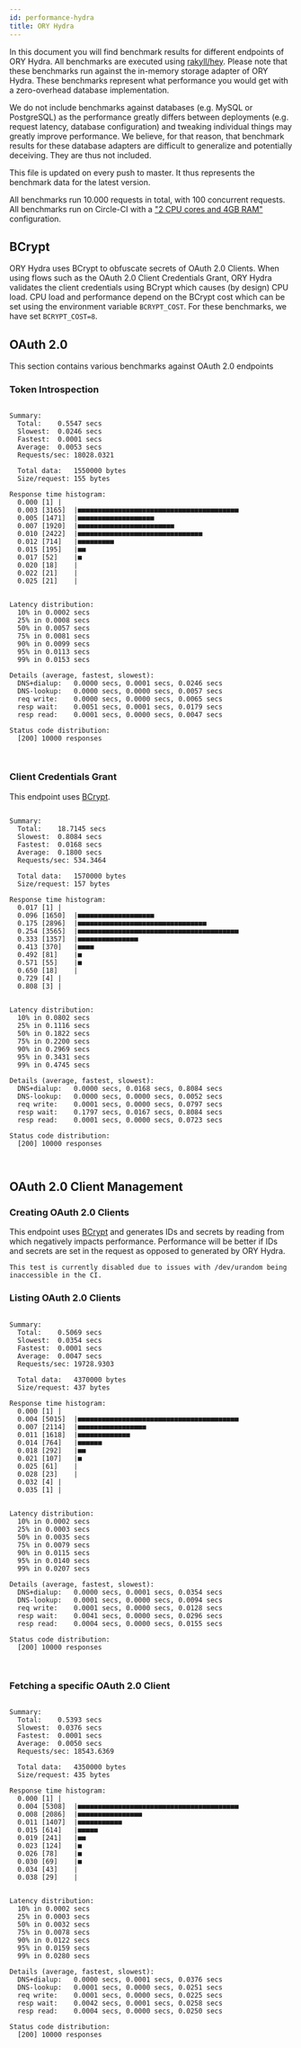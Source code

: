 ```yaml
---
id: performance-hydra
title: ORY Hydra
---
```


In this document you will find benchmark results for different endpoints of ORY Hydra. All benchmarks are executed
using [rakyll/hey](https://github.com/rakyll/hey). Please note that these benchmarks run against the in-memory storage
adapter of ORY Hydra. These benchmarks represent what performance you would get with a zero-overhead database implementation.

We do not include benchmarks against databases (e.g. MySQL or PostgreSQL) as the performance greatly differs between
deployments (e.g. request latency, database configuration) and tweaking individual things may greatly improve performance.
We believe, for that reason, that benchmark results for these database adapters are difficult to generalize and potentially
deceiving. They are thus not included.

This file is updated on every push to master. It thus represents the benchmark data for the latest version.

All benchmarks run 10.000 requests in total, with 100 concurrent requests. All benchmarks run on Circle-CI with a
["2 CPU cores and 4GB RAM"](https://support.circleci.com/hc/en-us/articles/360000489307-Why-do-my-tests-take-longer-to-run-on-CircleCI-than-locally-)
configuration.

## BCrypt

ORY Hydra uses BCrypt to obfuscate secrets of OAuth 2.0 Clients. When using flows such as the OAuth 2.0 Client Credentials
Grant, ORY Hydra validates the client credentials using BCrypt which causes (by design) CPU load. CPU load and performance
depend on the BCrypt cost which can be set using the environment variable `BCRYPT_COST`. For these benchmarks,
we have set `BCRYPT_COST=8`.

## OAuth 2.0

This section contains various benchmarks against OAuth 2.0 endpoints

### Token Introspection

```

Summary:
  Total:	0.5547 secs
  Slowest:	0.0246 secs
  Fastest:	0.0001 secs
  Average:	0.0053 secs
  Requests/sec:	18028.0321
  
  Total data:	1550000 bytes
  Size/request:	155 bytes

Response time histogram:
  0.000 [1]	|
  0.003 [3165]	|■■■■■■■■■■■■■■■■■■■■■■■■■■■■■■■■■■■■■■■■
  0.005 [1471]	|■■■■■■■■■■■■■■■■■■■
  0.007 [1920]	|■■■■■■■■■■■■■■■■■■■■■■■■
  0.010 [2422]	|■■■■■■■■■■■■■■■■■■■■■■■■■■■■■■■
  0.012 [714]	|■■■■■■■■■
  0.015 [195]	|■■
  0.017 [52]	|■
  0.020 [18]	|
  0.022 [21]	|
  0.025 [21]	|


Latency distribution:
  10% in 0.0002 secs
  25% in 0.0008 secs
  50% in 0.0057 secs
  75% in 0.0081 secs
  90% in 0.0099 secs
  95% in 0.0113 secs
  99% in 0.0153 secs

Details (average, fastest, slowest):
  DNS+dialup:	0.0000 secs, 0.0001 secs, 0.0246 secs
  DNS-lookup:	0.0000 secs, 0.0000 secs, 0.0057 secs
  req write:	0.0000 secs, 0.0000 secs, 0.0065 secs
  resp wait:	0.0051 secs, 0.0001 secs, 0.0179 secs
  resp read:	0.0001 secs, 0.0000 secs, 0.0047 secs

Status code distribution:
  [200]	10000 responses



```

### Client Credentials Grant

This endpoint uses [BCrypt](#bcrypt).

```

Summary:
  Total:	18.7145 secs
  Slowest:	0.8084 secs
  Fastest:	0.0168 secs
  Average:	0.1800 secs
  Requests/sec:	534.3464
  
  Total data:	1570000 bytes
  Size/request:	157 bytes

Response time histogram:
  0.017 [1]	|
  0.096 [1650]	|■■■■■■■■■■■■■■■■■■■
  0.175 [2896]	|■■■■■■■■■■■■■■■■■■■■■■■■■■■■■■■■
  0.254 [3565]	|■■■■■■■■■■■■■■■■■■■■■■■■■■■■■■■■■■■■■■■■
  0.333 [1357]	|■■■■■■■■■■■■■■■
  0.413 [370]	|■■■■
  0.492 [81]	|■
  0.571 [55]	|■
  0.650 [18]	|
  0.729 [4]	|
  0.808 [3]	|


Latency distribution:
  10% in 0.0802 secs
  25% in 0.1116 secs
  50% in 0.1822 secs
  75% in 0.2200 secs
  90% in 0.2969 secs
  95% in 0.3431 secs
  99% in 0.4745 secs

Details (average, fastest, slowest):
  DNS+dialup:	0.0000 secs, 0.0168 secs, 0.8084 secs
  DNS-lookup:	0.0000 secs, 0.0000 secs, 0.0052 secs
  req write:	0.0001 secs, 0.0000 secs, 0.0797 secs
  resp wait:	0.1797 secs, 0.0167 secs, 0.8084 secs
  resp read:	0.0001 secs, 0.0000 secs, 0.0723 secs

Status code distribution:
  [200]	10000 responses



```

## OAuth 2.0 Client Management

### Creating OAuth 2.0 Clients

This endpoint uses [BCrypt](#bcrypt) and generates IDs and secrets by reading from  which negatively impacts
performance. Performance will be better if IDs and secrets are set in the request as opposed to generated by ORY Hydra.

```
This test is currently disabled due to issues with /dev/urandom being inaccessible in the CI.
```

### Listing OAuth 2.0 Clients

```

Summary:
  Total:	0.5069 secs
  Slowest:	0.0354 secs
  Fastest:	0.0001 secs
  Average:	0.0047 secs
  Requests/sec:	19728.9303
  
  Total data:	4370000 bytes
  Size/request:	437 bytes

Response time histogram:
  0.000 [1]	|
  0.004 [5015]	|■■■■■■■■■■■■■■■■■■■■■■■■■■■■■■■■■■■■■■■■
  0.007 [2114]	|■■■■■■■■■■■■■■■■■
  0.011 [1618]	|■■■■■■■■■■■■■
  0.014 [764]	|■■■■■■
  0.018 [292]	|■■
  0.021 [107]	|■
  0.025 [61]	|
  0.028 [23]	|
  0.032 [4]	|
  0.035 [1]	|


Latency distribution:
  10% in 0.0002 secs
  25% in 0.0003 secs
  50% in 0.0035 secs
  75% in 0.0079 secs
  90% in 0.0115 secs
  95% in 0.0140 secs
  99% in 0.0207 secs

Details (average, fastest, slowest):
  DNS+dialup:	0.0000 secs, 0.0001 secs, 0.0354 secs
  DNS-lookup:	0.0001 secs, 0.0000 secs, 0.0094 secs
  req write:	0.0001 secs, 0.0000 secs, 0.0128 secs
  resp wait:	0.0041 secs, 0.0000 secs, 0.0296 secs
  resp read:	0.0004 secs, 0.0000 secs, 0.0155 secs

Status code distribution:
  [200]	10000 responses



```

### Fetching a specific OAuth 2.0 Client

```

Summary:
  Total:	0.5393 secs
  Slowest:	0.0376 secs
  Fastest:	0.0001 secs
  Average:	0.0050 secs
  Requests/sec:	18543.6369
  
  Total data:	4350000 bytes
  Size/request:	435 bytes

Response time histogram:
  0.000 [1]	|
  0.004 [5308]	|■■■■■■■■■■■■■■■■■■■■■■■■■■■■■■■■■■■■■■■■
  0.008 [2086]	|■■■■■■■■■■■■■■■■
  0.011 [1407]	|■■■■■■■■■■■
  0.015 [614]	|■■■■■
  0.019 [241]	|■■
  0.023 [124]	|■
  0.026 [78]	|■
  0.030 [69]	|■
  0.034 [43]	|
  0.038 [29]	|


Latency distribution:
  10% in 0.0002 secs
  25% in 0.0003 secs
  50% in 0.0032 secs
  75% in 0.0078 secs
  90% in 0.0122 secs
  95% in 0.0159 secs
  99% in 0.0280 secs

Details (average, fastest, slowest):
  DNS+dialup:	0.0000 secs, 0.0001 secs, 0.0376 secs
  DNS-lookup:	0.0001 secs, 0.0000 secs, 0.0251 secs
  req write:	0.0001 secs, 0.0000 secs, 0.0225 secs
  resp wait:	0.0042 secs, 0.0001 secs, 0.0258 secs
  resp read:	0.0004 secs, 0.0000 secs, 0.0250 secs

Status code distribution:
  [200]	10000 responses



```
